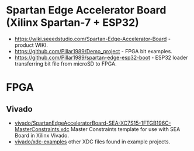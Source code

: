 # Spartan Edge Accelerator Board (Xilinx Spartan-7 + ESP32)

* https://wiki.seeedstudio.com/Spartan-Edge-Accelerator-Board - product WIKI.
* https://github.com/Pillar1989/Demo_project - FPGA bit examples.
* https://github.com/Pillar1989/spartan-edge-esp32-boot - ESP32 loader transferring bit file from microSD to FPGA.

# FPGA

## Vivado

* [vivado/SpartanEdgeAcceleratorBoard-SEA-XC7S15-1FTGB196C-MasterConstraints.xdc](vivado/SpartanEdgeAcceleratorBoard-SEA-XC7S15-1FTGB196C-MasterConstraints.xdc) Master Constraints template for use with SEA Board in Xilinx Vivado.
* [vivado/xdc-examples](vivado/xdc-examples) other XDC files found in example projects.
 
